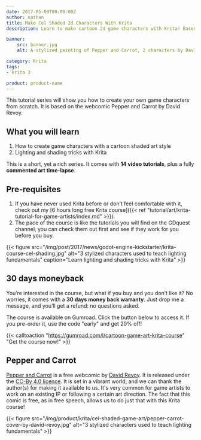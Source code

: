 ```yaml
---
date: 2017-05-09T00:00:00Z
author: nathan
title: Make Cel Shaded 2d Characters With Krita
description: Learn to make cartoon 2d game characters with Krita! Based on the webcomic Pepper and Carrot by David Revoy

banner:
    src: banner.jpg
    alt: A stylized painting of Pepper and Carrot, 2 characters by David Revoy, over a blue background

category: Krita
tags:
- krita 3

product: product-name
---
```


This tutorial series will show you how to create your own game characters from scratch. It is based on the webcomic Pepper and Carrot by David Revoy.

## What you will learn

1. How to create game characters with a cartoon shaded art style
1. Lighting and shading tricks with Krita

This is a short, yet a rich series. It comes with **14 video tutorials**, plus a fully **commented art time-lapse**.


## Pre-requisites

1. If you have never used Krita before or don’t feel comfortable with it, check out my [6 hours long free Krita course]({{< ref "tutorial/art/krita-tutorial-for-game-artists/index.md" >}}).
1. The pace of the course is like the tutorials you will find on the GDquest channel, you can check them out first and see if they work for you before you buy.

{{< figure src="/img/post/2017/news/godot-engine-kickstarter/krita-course-cel-shading.jpg" alt="3 stylized characters used to teach lighting fundamentals" caption="Learn lighting and shading tricks with Krita" >}}

## 30 days moneyback

You’re interested in the course, but what if you buy and you don’t like it? No worries, it comes with a **30 days money back warranty**. Just drop me a message, and you’ll get a refund: no questions asked.

The course is available on Gumroad. Click the button below to access it. If you pre-order it, use the code "early" and get 20% off!

{{< calltoaction "https://gumroad.com/l/cartoon-game-art-krita-course" "Get the course now!" >}}

## Pepper and Carrot

[Pepper and Carrot](https://www.peppercarrot.com/) is a free webcomic by [David Revoy](http://davidrevoy.com/). It is released under the [CC-By 4.0 licence](https://creativecommons.org/licenses/by/4.0/). It is set in a vibrant world, and we can thank the author(s) for making it available to us. It's very common for game artists to work on an existing IP or following a certain art direction. The fact that this comic is free, as in free speech, allows us to do just that with this Krita course!

{{< figure src="/img/product/krita/cel-shaded-game-art/pepper-carrot-cover-by-david-revoy.jpg" alt="3 stylized characters used to teach lighting fundamentals" >}}